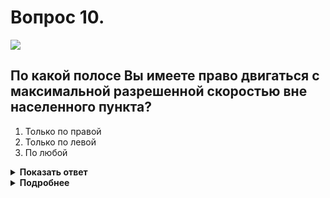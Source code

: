 # Вопрос 10.

![](https://s.drom.ru/i24227/pdd/tickets/2016/1542608272.jpg)

## По какой полосе Вы имеете право двигаться с максимальной разрешенной скоростью вне населенного пункта?

1. Только по правой
2. Только по левой
3. По любой

<details>
<summary><b>Показать ответ</b></summary>
Правильный ответ: 1
</details>
<details>
<summary><b>Подробнее</b></summary>
Действие происходит вне населённого пункта. В этом случае запрещается занимать левые полосы движения при свободных правых. Вам необходимо перестроиться и продолжать движение в данной ситуации только по правой полосе.
(Пункт 9.4 ПДД)
</details>
